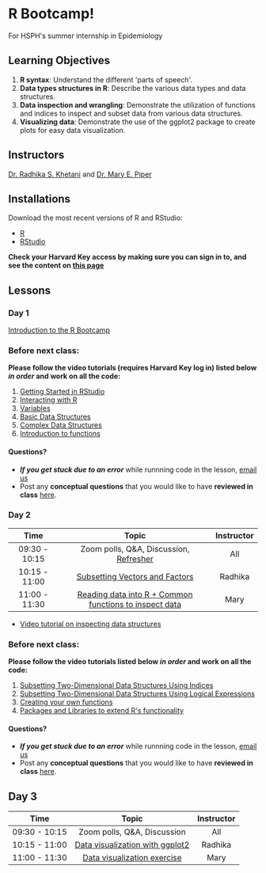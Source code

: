# R Bootcamp!
For HSPH's summer internship in Epidemiology

## Learning Objectives

1. **R syntax**: Understand the different 'parts of speech'.
2. **Data types structures in R**: Describe the various data types and data structures.
3. **Data inspection and wrangling**: Demonstrate the utilization of functions and indices to inspect and subset data from various data structures.
4. **Visualizing data**: Demonstrate the use of the ggplot2 package to create plots for easy data visualization.

## Instructors

[Dr. Radhika S. Khetani](https://bioinformatics.sph.harvard.edu/people/radhika-khetani) and [Dr. Mary E. Piper](https://bioinformatics.sph.harvard.edu/people/mary-piper)

## Installations

Download the most recent versions of R and RStudio:

 - [R](https://cran.r-project.org/) 
 - [RStudio](https://www.rstudio.com/products/rstudio/download/#download)

**Check your Harvard Key access by making sure you can sign in to, and see the content on [this page](https://projects.iq.harvard.edu/hcatrresource/video-library)**

## Lessons

### Day 1

[Introduction to the R Bootcamp]()

### Before next class:

**Please follow the video tutorials (requires Harvard Key log in) listed below *in order* and work on all the code:**

1. [Getting Started in RStudio](https://projects.iq.harvard.edu/hcatrresource/segment-1-getting-started-rstudio)
1. [Interacting with R](https://projects.iq.harvard.edu/hcatrresource/segment-2-interacting-r)
1. [Variables](https://projects.iq.harvard.edu/hcatrresource/segment-2-introduction-r-variables)
1. [Basic Data Structures](https://projects.iq.harvard.edu/hcatrresource/segment-2-introduction-basic-data-structures)
1. [Complex Data Structures](https://projects.iq.harvard.edu/hcatrresource/segment-3-introduction-complex-data-structures)
1. [Introduction to functions](https://projects.iq.harvard.edu/hcatrresource/segment-1-working-functions-r)

#### Questions?
* ***If you get stuck due to an error*** while runnning code in the lesson, [email us](mailto:hbctraining@hsph.harvard.edu) 
* Post any **conceptual questions** that you would like to have **reviewed in class** [here](https://PollEv.com/hbctraining945).

### Day 2

| Time            |  Topic  | Instructor |
|:------------------------:|:------------------------------------------------:|:--------:|
| 09:30 - 10:15 | Zoom polls, Q&A, Discussion, [Refresher](https://docs.google.com/spreadsheets/d/1k3xjbIgtPYopcpOSUmczgQFhSzu3eadIAjLOIsJyXrc/edit#gid=0) | All |
| 10:15 - 11:00 | [Subsetting Vectors and Factors](../lessons/05_introR-data-wrangling.md) | Radhika |
| 11:00 - 11:30 | [Reading data into R + Common functions to inspect data](../lessons/06_reading_and_data_inspection.md) | Mary |

* [Video tutorial on inspecting data structures](https://projects.iq.harvard.edu/hcatrresource/segment-1-inspecting-data-structures)

### Before next class:

**Please follow the video tutorials listed below *in order* and work on all the code:**

1. [Subsetting Two-Dimensional Data Structures Using Indices](https://projects.iq.harvard.edu/hcatrresource/segment-4-wrangling-two-dimensional-data-structures-using-indices)
1. [Subsetting Two-Dimensional Data Structures Using Logical Expressions](https://projects.iq.harvard.edu/hcatrresource/segment-5-subsetting-two-dimensional-data-structures-using-logical-expressions)
1. [Creating your own functions](https://projects.iq.harvard.edu/hcatrresource/segment-2-creating-your-own-functions-r)
1. [Packages and Libraries to extend R's functionality](https://projects.iq.harvard.edu/hcatrresource/segment-1-packages-and-libraries)

#### Questions?
* ***If you get stuck due to an error*** while runnning code in the lesson, [email us](mailto:hbctraining@hsph.harvard.edu) 
* Post any **conceptual questions** that you would like to have **reviewed in class** [here](https://PollEv.com/hbctraining945).

## Day 3

| Time            |  Topic  | Instructor |
|:------------------------:|:------------------------------------------------:|:--------:|
| 09:30 - 10:15 | Zoom polls, Q&A, Discussion | All |
| 10:15 - 11:00 | [Data visualization with ggplot2](../lessons/11_ggplot2.html) | Radhika |
| 11:00 - 11:30 | [Data visualization exercise](../lessons/12_boxplot_exercise.md) | Mary |
